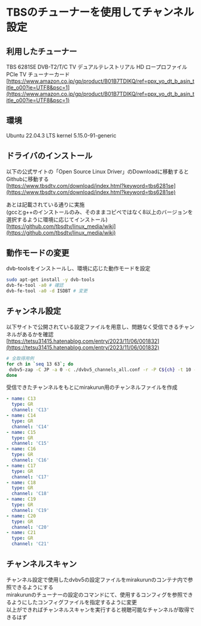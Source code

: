# TBSのチューナーを使用してチャンネル設定

## 利用したチューナー

TBS 6281SE DVB-T2/T/C TV デュアルテレストリアル HD ロープロファイル PCIe TV チューナーカード
[https://www.amazon.co.jp/gp/product/B01B7TDIKQ/ref=ppx_yo_dt_b_asin_title_o00?ie=UTF8&psc=1](https://www.amazon.co.jp/gp/product/B01B7TDIKQ/ref=ppx_yo_dt_b_asin_title_o00?ie=UTF8&psc=1)

## 環境

Ubuntu 22.04.3 LTS
kernel 5.15.0-91-generic

## ドライバのインストール

以下の公式サイトの「Open Source Linux Driver」のDownloadに移動するとGithubに移動する  
[https://www.tbsdtv.com/download/index.html?keyword=tbs6281se](https://www.tbsdtv.com/download/index.html?keyword=tbs6281se)  

あとは記載されている通りに実施  
(gccとg++のインストールのみ、そのままコピペではなく8以上のバージョンを選択するように環境に応じてインストール)
[https://github.com/tbsdtv/linux_media/wiki](https://github.com/tbsdtv/linux_media/wiki)

## 動作モードの変更

dvb-toolsをインストールし、環境に応じた動作モードを設定  

```sh
sudo apt-get install -y dvb-tools
dvb-fe-tool -a0 # 確認
dvb-fe-tool -a0 -d ISDBT # 変更
```

## チャンネル設定  

以下サイトで公開されている設定ファイルを用意し、問題なく受信できるチャンネルがあるかを確認  
[https://tetsu31415.hatenablog.com/entry/2023/11/06/001832](https://tetsu31415.hatenablog.com/entry/2023/11/06/001832)  

```sh
# 全取得用例
for ch in `seq 13 63`; do
 dvbv5-zap -C JP -a 0 -c ./dvbv5_channels_all.conf -r -P C${ch} -t 10 -o C${ch}.ts
done
```

受信できたチャンネルをもとにmirakurun用のチャンネルファイルを作成  

```yaml
- name: C13
  type: GR
  channel: 'C13'
- name: C14
  type: GR
  channel: 'C14'
- name: C15
  type: GR
  channel: 'C15'
- name: C16
  type: GR
  channel: 'C16'
- name: C17
  type: GR
  channel: 'C17'
- name: C18
  type: GR
  channel: 'C18'
- name: C19
  type: GR
  channel: 'C19'
- name: C20
  type: GR
  channel: 'C20'
- name: C21
  type: GR
  channel: 'C21'
```

## チャンネルスキャン

チャンネル設定で使用したdvbv5の設定ファイルをmirakurunのコンテナ内で参照できるようにする  
mirakurunのチューナーの設定のコマンドにて、使用するコンフィグを参照できるようにしたコンフィグファイルを指定するように変更  
以上ができればチャンネルスキャンを実行すると視聴可能なチャンネルが取得できるはず